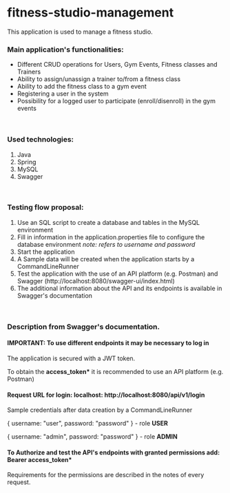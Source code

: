 # fitness-studio-management

This application is used to manage a fitness studio.
<h3>Main application's functionalities:</h3>
<ul> 
    <li>Different CRUD operations for Users, Gym Events, Fitness classes and Trainers</li> 
    <li>Ability to assign/unassign a trainer to/from a fitness class</li> 
    <li>Ability to add the fitness class to a gym event</li> 
    <li>Registering a user in the system</li> 
    <li>Possibility for a logged user to participate (enroll/disenroll) in the gym events</li> 
</ul> 
<br>
<h3>Used technologies:</h3>
<ol>
  <li>Java</li>
  <li>Spring</li>
  <li>MySQL</li>
  <li>Swagger</li>
</ol>
<br> 
<h3>Testing flow proposal:</h3>
<ol>
  <li>Use an SQL script to create a database and tables in the MySQL environment</li>
  <li>Fill in information in the application.properties file to configure the database environment <i>note: refers to username and password</i></li>
  <li>Start the application</li>
  <li>A Sample data will be created when the application starts by a CommandLineRunner</li>
  <li>Test the application with the use of an API platform (e.g. Postman) and Swagger (http://localhost:8080/swagger-ui/index.html)</li>
  <li>The additional information about the API and its endpoints is available in Swagger's documentation</li>
</ol>
<br>
<h3>Description from Swagger's documentation.</h3>
<h4>IMPORTANT: To use different endpoints it may be necessary to log in</h4> 
<p>The application is secured with a JWT token. </p> 
<p>To obtain the <strong>access_token*</strong> it is recommended to use an API platform (e.g. Postman)</p> 
<h4>Request URL for login: localhost: http://localhost:8080/api/v1/login</h4> 
<p>Sample credentials after data creation by a CommandLineRunner </p> 
<p>{ username: "user", password: "password" } - role <strong>USER</strong></p> 
<p>{ username: "admin", password: "password" } - role <strong>ADMIN</strong></p> 
<h4>To Authorize and test the API's endpoints with granted permissions add: Bearer access_token<strong>*</strong></h4> 
<p>Requirements for the permissions are described in the notes of every request.<p>
